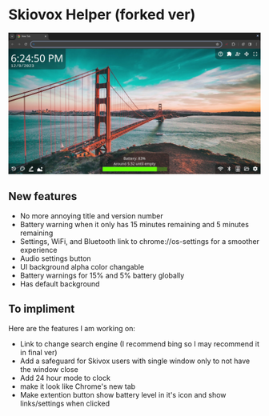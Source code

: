 # Skiovox Helper (forked ver)
![Preview image](preview.png)
## New features
- No more annoying title and version number
- Battery warning when it only has 15 minutes remaining and 5 minutes remaining
- Settings, WiFi, and Bluetooth link to chrome://os-settings for a smoother experience
- Audio settings button
- UI background alpha color changable
- Battery warnings for 15% and 5% battery globally
- Has default background
## To impliment
Here are the features I am working on:
- Link to change search engine (I recommend bing so I may recommend it in final ver)
- Add a safeguard for Skivox users with single window only to not have the window close
- Add 24 hour mode to clock
- make it look like Chrome's new tab
- Make extention button show battery level in it's icon and show links/settings when clicked
